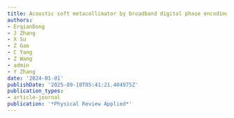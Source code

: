 ```yaml
---
title: Acoustic soft metacollimator by broadband digital phase encoding
authors:
- ErqianDong
- J Zhang
- X Su
- Z Gao
- C Yang
- Z Wang
- admin
- Y Zhang
date: '2024-01-01'
publishDate: '2025-09-18T05:41:21.404975Z'
publication_types:
- article-journal
publication: '*Physical Review Applied*'
---
```

